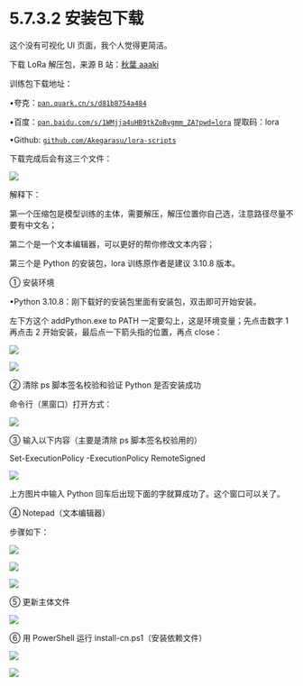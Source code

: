 # 5.7.3.2 安装包下载

这个没有可视化 UI 页面，我个人觉得更简洁。

下载 LoRa 解压包，来源 B 站：[秋葉 aaaki](https://space.bilibili.com/12566101)

训练包下载地址：

•夸克：[`pan.quark.cn/s/d81b8754a484`](https://pan.quark.cn/s/d81b8754a484)

•百度：[`pan.baidu.com/s/1WMjja4uHB9tkZoBvgmm_ZA?pwd=lora`](https://pan.baidu.com/s/1WMjja4uHB9tkZoBvgmm_ZA?pwd=lora) 提取码：lora

•Github: [`github.com/Akegarasu/lora-scripts`](https://github.com/Akegarasu/lora-scripts)

下载完成后会有这三个文件：

![](img/5575b130df1e9e3d84efda3c328c4790.png)

解释下：

第一个压缩包是模型训练的主体，需要解压，解压位置你自己选，注意路径尽量不要有中文名；

第二个是一个文本编辑器，可以更好的帮你修改文本内容；

第三个是 Python 的安装包，lora 训练原作者是建议 3.10.8 版本。

① 安装环境

•Python 3.10.8：刚下载好的安装包里面有安装包，双击即可开始安装。

左下方这个 addPython.exe to PATH 一定要勾上，这是环境变量；先点击数字 1 再点击 2 开始安装，最后点一下箭头指的位置，再点 close：

![](img/1339330ed58fd689e38b912996fe43ab.png)

![](img/a477e7ebaafb9f546e3f702b06924aaf.png)

② 清除 ps 脚本签名校验和验证 Python 是否安装成功

命令行（黑窗口）打开方式：

![](img/691d9439637dd74fdecad4a9dcc5493d.png)

③ 输入以下内容（主要是清除 ps 脚本签名校验用的）

Set-ExecutionPolicy -ExecutionPolicy RemoteSigned

![](img/cfecae854ab23b84be75de8f4afced69.png)

上方图片中输入 Python 回车后出现下面的字就算成功了。这个窗口可以关了。

④ Notepad（文本编辑器）

步骤如下：

![](img/9df5c5c9c2e4ec01970b82f3519ca689.png)

![](img/168543e5445c1ae7d0e04ae5bc190a46.png)

![](img/c5a06ef1261cb08a5943ae5aa30b8883.png)

⑤ 更新主体文件

![](img/ca5308c69d1fd53ea8e89a17d218ddf0.png)

⑥ 用 PowerShell 运行 install-cn.ps1（安装依赖文件）

![](img/c52261d8d15b843fe13a8fe227b39e9d.png)

![](img/7c8534dfa2fbddd1d0ac5f7a5b1be7a9.png)